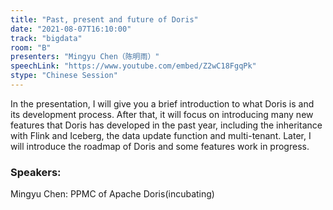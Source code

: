 ```yaml
---
title: "Past, present and future of Doris"
date: "2021-08-07T16:10:00" 
track: "bigdata"
room: "B"
presenters: "Mingyu Chen（陈明雨）"
speechLink: "https://www.youtube.com/embed/Z2wC18FgqPk"
stype: "Chinese Session"
---
```

In the presentation, I will give you a brief introduction to what Doris is and its development process. After that, it will focus on introducing many new features that Doris has developed in the past year, including the inheritance with Flink and Iceberg, the data update function and multi-tenant. Later, I will introduce the roadmap of Doris and some features work in progress.
 ### Speakers: 
 Mingyu Chen: PPMC of Apache Doris(incubating)